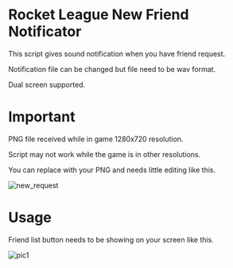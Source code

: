 # Rocket League New Friend Notificator

This script gives sound notification when you have friend request.

Notification file can be changed but file need to be wav format.

Dual screen supported.

# Important

PNG file received while in game 1280x720 resolution. 

Script may not work while the game is in other resolutions.

You can replace with your PNG and needs little editing like this.


![new_request](https://user-images.githubusercontent.com/54486031/161339863-17d7e247-c587-4300-9739-0073c193273a.PNG)


# Usage

Friend list button needs to be showing on your screen like this.

![pic1](https://user-images.githubusercontent.com/54486031/161338781-8cca5c54-7b63-45d5-bfed-cbc528b46ad9.PNG)
